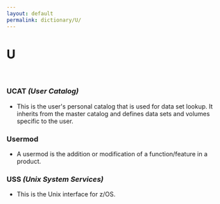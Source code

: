 ```yaml
---
layout: default
permalink: dictionary/U/
---
```


# U

&nbsp;

### UCAT *(User Catalog)*
* This is the user's personal catalog that is used for data set lookup. It inherits from the master catalog and defines data sets and volumes specific to the user.

### Usermod 
* A usermod is the addition or modification of a function/feature in a product.

### USS *(Unix System Services)*
* This is the Unix interface for z/OS.